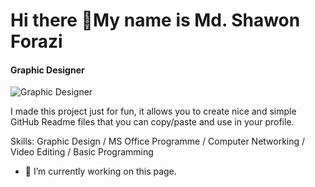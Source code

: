 # Hi there  👋My name is Md. Shawon Forazi
#### Graphic Designer 
![Graphic Designer ](https://www.linkedin.com/mwlite/profile/me/add/background?trk=profile)

I made this project just for fun, it allows you to create nice and simple GitHub Readme files that you can copy/paste and use in your profile.

Skills: Graphic Design / MS Office Programme  / Computer Networking / Video Editing / Basic Programming 

- 🔭 I’m currently working on this page. 




